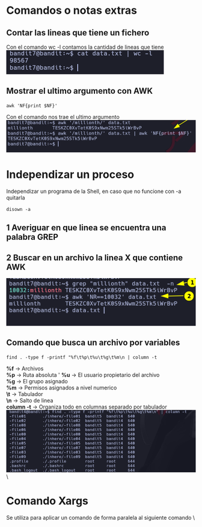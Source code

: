 # Comandos o notas extras

## Contar las lineas que tiene un fichero
Con el comando wc -l contamos la cantidad de lineas que tiene\
![label text](imgs/02.png)

## Mostrar el ultimo argumento con AWK 
```
awk 'NF{print $NF}'
```
Con el comando nos trae el ultimo argumento
![label text](imgs/03.png)

# Independizar un proceso
Independizar un programa de la Shell, en caso que no funcione con -a quitarla 
```
disown -a
```

## 1 Averiguar en que linea se encuentra una palabra GREP
## 2 Buscar en un archivo la linea X que contiene AWK
![label text](imgs/04.png)

## Comando que busca un archivo por variables
```
find . -type f -printf "%f\t%p\t%u\t%g\t%m\n | column -t
```
**%f** -> Archivos \
**%p** -> Ruta absoluta '
**%u** -> El usuario propietario del archivo \
**%g** -> El grupo asignado \
**%m** -> Permisos asignados a nivel numerico \
**\\t** -> Tabulador \
**\\n** -> Salto de linea \
**column -t** -> Organiza todo en columnas separado por tabulador \
![label text](imgs/01.png) \

# Comando Xargs
Se utiliza para aplicar un comando de forma paralela al siguiente comando \




